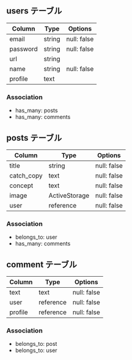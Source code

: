 ## users テーブル
| Column    | Type   | Options     |
| --------  | ------ | ----------- |
| email     | string | null: false |
| password  | string | null: false |
| url       | string |             |
| name      | string | null: false |
| profile   | text   |             |

### Association
- has_many: posts
- has_many: comments

## posts テーブル
| Column    | Type          | Options     |
| --------  | ----------    | ----------- |
| title     | string        | null: false |
| catch_copy| text          | null: false |
| concept   | text          | null: false |
| image     | ActiveStorage | null: false |
| user      | reference     | null: false |

### Association
- belongs_to: user
- has_many: comments

## comment テーブル
| Column    | Type      | Options     |
| --------  | --------  | ----------- |
| text      | text      | null: false |
| user      | reference | null: false |
| profile   | reference | null: false |

### Association
- belongs_to: post
- belongs_to: user